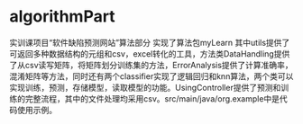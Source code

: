 # algorithmPart
实训课项目“软件缺陷预测网站”算法部分
实现了算法包myLearn
其中utils提供了可返回多种数据结构的元组和csv，excel转化的工具，方法类DataHandling提供了从csv读写矩阵，将矩阵划分训练集的方法，ErrorAnalysis提供了计算准确率，混淆矩阵等方法，同时还有两个classifier实现了逻辑回归和knn算法，两个类可以实现训练，预测，存储模型，读取模型的功能。UsingController提供了预测和训练的完整流程，其中的文件处理均采用csv。src/main/java/org.example中是代码使用示例。

